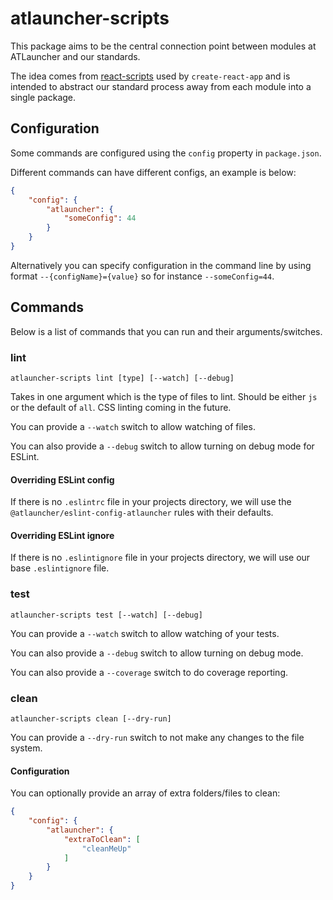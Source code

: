 # atlauncher-scripts
This package aims to be the central connection point between modules at ATLauncher and our
standards.

The idea comes from
[react-scripts](https://github.com/facebookincubator/create-react-app/tree/master/packages/react-scripts)
used by `create-react-app` and is intended to abstract our standard process away from each module
into a single package.

## Configuration
Some commands are configured using the `config` property in `package.json`.

Different commands can have different configs, an example is below:

```json
{
    "config": {
        "atlauncher": {
            "someConfig": 44
        }
    }
}
```

Alternatively you can specify configuration in the command line by using format
`--{configName}={value}` so for instance `--someConfig=44`.

## Commands
Below is a list of commands that you can run and their arguments/switches.

### lint
`atlauncher-scripts lint [type] [--watch] [--debug]`

Takes in one argument which is the type of files to lint. Should be either `js` or the default of
`all`. CSS linting coming in the future.

You can provide a `--watch` switch to allow watching of files.

You can also provide a `--debug` switch to allow turning on debug mode for ESLint.

#### Overriding ESLint config
If there is no `.eslintrc` file in your projects directory, we will use the
`@atlauncher/eslint-config-atlauncher` rules with their defaults.

#### Overriding ESLint ignore
If there is no `.eslintignore` file in your projects directory, we will use our base `.eslintignore`
file.

### test
`atlauncher-scripts test [--watch] [--debug]`

You can provide a `--watch` switch to allow watching of your tests.

You can also provide a `--debug` switch to allow turning on debug mode.

You can also provide a `--coverage` switch to do coverage reporting.

### clean
`atlauncher-scripts clean [--dry-run]`

You can provide a `--dry-run` switch to not make any changes to the file system.

#### Configuration
You can optionally provide an array of extra folders/files to clean:

```json
{
    "config": {
        "atlauncher": {
            "extraToClean": [
                "cleanMeUp"
            ]
        }
    }
}
```

